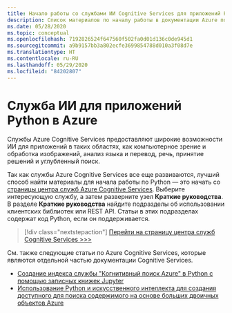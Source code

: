 ```yaml
---
title: Начало работы со службами ИИ Cognitive Services для приложений Python в Azure
description: Список материалов по началу работы в документации Azure по ИИ Cognitive Services для приложений Python.
ms.date: 05/28/2020
ms.topic: conceptual
ms.openlocfilehash: 7192826524f647560f502fa0d01d136c0de945d1
ms.sourcegitcommit: a9b9157bb3a802ecfe3699854788d010a3f08d7e
ms.translationtype: HT
ms.contentlocale: ru-RU
ms.lasthandoff: 05/29/2020
ms.locfileid: "84202807"
---
```

# <a name="ai-service-for-python-apps-on-azure"></a>Служба ИИ для приложений Python в Azure

Службы Azure Cognitive Services предоставляют широкие возможности ИИ для приложений в таких областях, как компьютерное зрение и обработка изображений, анализ языка и перевод, речь, принятие решений и углубленный поиск.

Так как службы Azure Cognitive Services все еще развиваются, лучший способ найти материалы для начала работы по Python — это начать со [страницы центра служб Azure Cognitive Services](/azure/cognitive-services/). Выберите интересующую службу, а затем разверните узел **Краткие руководства**. В разделе **Краткие руководства** найдите подразделы об использовании клиентских библиотек или REST API. Статьи в этих подразделах содержат код Python, если он поддерживается.

> [!div class="nextstepaction"]
> [Перейти на страницу центра служб Cognitive Services >>>](/azure/cognitive-services/)

См. также следующие статьи по Azure Cognitive Services, которые являются отдельной частью документации Cognitive Services.

- [Создание индекса службы "Когнитивный поиск Azure" в Python с помощью записных книжек Jupyter](/azure/search/search-get-started-python)
- [Использование Python и искусственного интеллекта для создания доступного для поиска содержимого на основе больших двоичных объектов Azure](/azure/search/cognitive-search-tutorial-blob-python)

